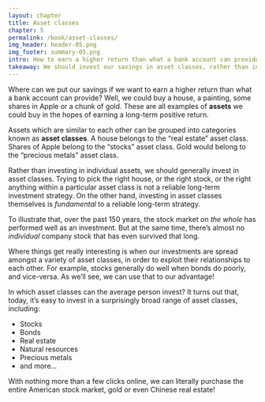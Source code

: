 ```yaml
---
layout: chapter
title: Asset classes
chapter: 5
permalink: /book/asset-classes/
img_header: header-05.png
img_footer: summary-05.png
intro: How to earn a higher return than what a bank account can provide.
takeaway: We should invest our savings in asset classes, rather than individual assets.
---
```


Where can we put our savings if we want to earn a higher return than what a bank account can provide? Well, we could buy a house, a painting, some shares in Apple or a chunk of gold. These are all examples of **assets** we could buy in the hopes of earning a long-term positive return.

Assets which are similar to each other can be grouped into categories known as **asset classes**. A house belongs to the “real estate” asset class. Shares of Apple belong to the “stocks” asset class. Gold would belong to the “precious metals” asset class.

Rather than investing in individual assets, we should generally invest in asset classes.
Trying to pick the right house, or the right stock, or the right anything within a particular asset class is not a reliable long-term investment strategy. On the other hand, investing in asset classes themselves is *fundamental* to a reliable long-term strategy.

To illustrate that, over the past 150 years, the stock market *on the whole* has performed well as an investment. But at the same time, there’s almost no *individual* company stock that has even survived that long.

Where things get really interesting is when our investments are spread amongst a variety of asset classes, in order to exploit their relationships to each other. For example, stocks generally do well when bonds do poorly, and vice-versa. As we’ll see, we can use that to our advantage!

In which asset classes can the average person invest? It turns out that, today, it’s easy to invest in a surprisingly broad range of asset classes, including:

- Stocks
- Bonds
- Real estate
- Natural resources
- Precious metals
- and more…

With nothing more than a few clicks online, we can literally purchase the entire American stock market, gold or even Chinese real estate!